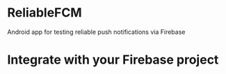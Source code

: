 # ReliableFCM
Android app for testing reliable push notifications via Firebase

# Integrate with your Firebase project

